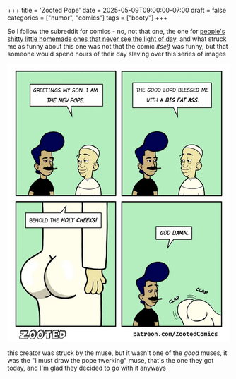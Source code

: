 +++
title = 'Zooted Pope'
date = 2025-05-09T09:00:00-07:00
draft = false
categories = ["humor", "comics"]
tags = ["booty"]
+++

So I follow the subreddit for comics - no, not that one, the one for
[people's shitty little homemade ones that never see the light of day](https://www.reddit.com/r/webcomics/),
and what struck me as funny about this one was not that the comic _itself_ was funny, but that someone would spend hours of their day slaving over this series of images

![](zooted.webp)

this creator was struck by the muse, but it wasn't one of the _good_ muses, it was the "I must draw the pope twerking" muse, that's the one they got today, and I'm glad they decided to go with it anyways